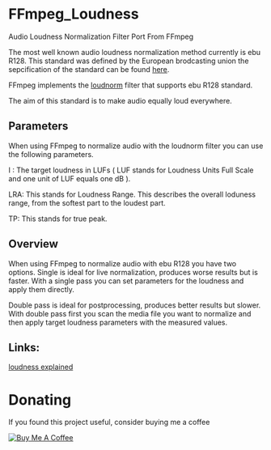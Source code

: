 # FFmpeg_Loudness

Audio Loudness Normalization Filter Port From FFmpeg

The most well known audio loudness normalization method currently is ebu R128.
This standard was defined by the European brodcasting union the sepcification of the standard can be found [here](https://tech.ebu.ch/docs/r/r128.pdf).

FFmpeg implements the [loudnorm](http://k.ylo.ph/2016/04/04/loudnorm.html) filter that supports ebu R128 standard.

The aim of this standard is to make audio equally loud everywhere.

## Parameters

When using FFmpeg to normalize audio with the loudnorm filter you can use the following parameters.

I : The target loudness in LUFs ( LUF stands for Loudness Units Full Scale and one unit of LUF equals one dB ).

LRA: This stands for Loudness Range. This describes the overall loduness range, from the softest part to the loudest part.

TP: This stands for true peak.

## Overview
When using FFmpeg to normalize audio with ebu R128 you have two options.
Single is ideal for live normalization, produces worse results but is faster.
With a single pass you can set parameters for the loudness and apply them directly.

Double pass is ideal for postprocessing, produces better results but slower.
With double pass first you scan the media file you want to normalize and then apply target loudness parameters with the measured values.

## Links:
[loudness explained](https://www.tcelectronic.com/brand/tcelectronic/loudness-explained)

# Donating

If you found this project useful, consider buying me a coffee

<a href="https://www.buymeacoffee.com/gaozhihan" target="_blank"><img src="https://www.buymeacoffee.com/assets/img/custom_images/black_img.png" alt="Buy Me A Coffee" style="height: auto !important;width: auto !important;" ></a>
  
 
